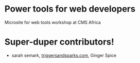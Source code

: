 # Power tools for web developers
Microsite for web tools workshop at CMS Africa

# Super-duper contributors!

- sarah semark, [triggersandsparks.com](https://triggersandsparks.com), Ginger Spice
